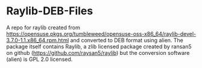 # Raylib-DEB-Files
A repo for raylib created from https://opensuse.pkgs.org/tumbleweed/opensuse-oss-x86_64/raylib-devel-3.7.0-1.1.x86_64.rpm.html and converted to DEB format using alien. The package itself contains Raylib, a zlib licensed package created by ransan5 on github (https://github.com/raysan5/raylib) but the conversion software (alien) is GPL 2.0 licensed.
